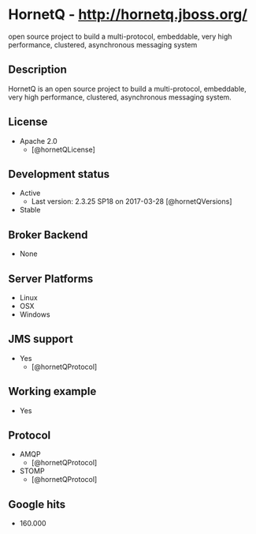 # HornetQ - http://hornetq.jboss.org/
open source project to build a multi-protocol, embeddable, very high performance, clustered, asynchronous messaging system


## Description
HornetQ is an open source project to build a multi-protocol, embeddable, very high performance, clustered, asynchronous messaging system.


## License
- Apache 2.0
    - [@hornetQLicense]


## Development status
- Active
    - Last version: 2.3.25 SP18 on 2017-03-28 [@hornetQVersions]
- Stable


## Broker Backend
- None


## Server Platforms
- Linux
- OSX
- Windows


## JMS support
- Yes
    - [@hornetQProtocol]


## Working example
- Yes


## Protocol
- AMQP
    - [@hornetQProtocol]
- STOMP
    - [@hornetQProtocol]


## Google hits
- 160.000

